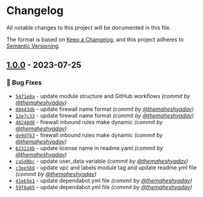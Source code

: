 # Changelog
All notable changes to this project will be documented in this file.

The format is based on [Keep a Changelog](https://keepachangelog.com/en/1.0.0/),
and this project adheres to [Semantic Versioning](https://semver.org/spec/v2.0.0.html).

## [1.0.0] - 2023-07-25
### :bug: Bug Fixes
- [`5471e8a`](https://github.com/terraform-do-modules/terraform-digitalocean-droplet/commit/5471e8a7619362103639096dc1006acb6161c1ba) - update module structure and GitHub workflows *(commit by [@themaheshyadav](https://github.com/themaheshyadav))*
- [`80443db`](https://github.com/terraform-do-modules/terraform-digitalocean-droplet/commit/80443db9e1ec3880b885065ddafe53356f1b20bb) - update firewall name format *(commit by [@themaheshyadav](https://github.com/themaheshyadav))*
- [`12e7c33`](https://github.com/terraform-do-modules/terraform-digitalocean-droplet/commit/12e7c3380b2746698232f6fa02901c38051ea99f) - update firewall name format *(commit by [@themaheshyadav](https://github.com/themaheshyadav))*
- [`48248d0`](https://github.com/terraform-do-modules/terraform-digitalocean-droplet/commit/48248d0652d3db8abe4a3b28522aa5bd6309f5f2) - firewall inbound rules make dynamic *(commit by [@themaheshyadav](https://github.com/themaheshyadav))*
- [`de9df63`](https://github.com/terraform-do-modules/terraform-digitalocean-droplet/commit/de9df63fff16900a092df03fba7911cc1010d762) - firewall inbound rules make dynamic *(commit by [@themaheshyadav](https://github.com/themaheshyadav))*
- [`623114b`](https://github.com/terraform-do-modules/terraform-digitalocean-droplet/commit/623114b0bba878529268625f8dc57087044d41e6) - update license name in readme.yaml *(commit by [@themaheshyadav](https://github.com/themaheshyadav))*
- [`ca5d8bc`](https://github.com/terraform-do-modules/terraform-digitalocean-droplet/commit/ca5d8bcefae9a9ea0234790b80e6bcfcd0d3fcac) - update user_data variable *(commit by [@themaheshyadav](https://github.com/themaheshyadav))*
- [`c3ee568`](https://github.com/terraform-do-modules/terraform-digitalocean-droplet/commit/c3ee568b659d44e9f2a6e9c91a2334e3dd73174b) - update vpc and labels module tag and update readme.yml file *(commit by [@themaheshyadav](https://github.com/themaheshyadav))*
- [`41eb5e1`](https://github.com/terraform-do-modules/terraform-digitalocean-droplet/commit/41eb5e1518f37a0fe567db8b25e02a5d6c65107b) - update dependabot.yml file *(commit by [@themaheshyadav](https://github.com/themaheshyadav))*
- [`59f8a65`](https://github.com/terraform-do-modules/terraform-digitalocean-droplet/commit/59f8a657c4e3df574adec95573e1a0e64c068398) - update dependabot.yml file *(commit by [@themaheshyadav](https://github.com/themaheshyadav))*


[1.0.0]: https://github.com/terraform-do-modules/terraform-digitalocean-droplet/compare/0.15.0...1.0.0